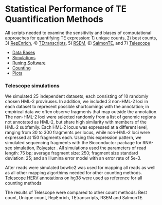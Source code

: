 # Statistical Performance of TE Quantification Methods

All scripts needed to examine the sensitivity and biases of computational approaches for quantifying TE expression: 1) unique counts, 2) best counts, 3) [RepEnrich](https://github.com/nerettilab/RepEnrich2), 4) [TEtranscripts](http://hammelllab.labsites.cshl.edu/software/), 5) [RSEM](http://deweylab.github.io/RSEM/), 6) [SalmonTE](https://github.com/LiuzLab/SalmonTE), and 7) [Telescope](https://github.com/mlbendall/telescope)

* [Data Bases](DB_creation.md)
* [Simulations](Simulations.md)
* [Runing Software](Software.md)
* [Counting](Count_Plots.md)
* [Plots](Images.md)

### Telescope simulations

We simulated 25 independent datasets, each consisting of 10 randomly chosen HML-2 proviruses. In addition, we included 3 non-HML-2 loci in each dataset to represent possible shortcomings with the annotation; in empirical data we often observe fragments that map outside the annotation. The non-HML-2 loci were selected randomly from a list of genomic regions not annotated as HML-2, but share high similarity with members of the HML-2 subfamily. Each HML-2 locus was expressed at a different level, ranging from 30 to 300 fragments per locus, while non-HML-2 loci were expressed at 150 fragments each. Using this expression pattern, we simulated sequencing fragments with the Bioconductor package for RNA-seq simulation, [Polyester](https://bioconductor.org/packages/release/bioc/html/polyester.html) . All simulations used the parameters of read length: 75 bp; average fragment size: 250; fragment size standard deviation: 25; and an Illumina error model with an error rate of 5e-3.

After reads were simulated bowtie2 was used for mapping all reads as well as all other mapping algorthims needed for other counting methods. [Telescope HERV annotations](https://github.com/mlbendall/telescope_annotation_db/tree/master/builds) on hg38 were used as reference for all counting methods

The results of Telescope were compared to other count methods: Best count, Unique count, RepEnrich, TEtranscripts, RSEM and SalmonTE. 
